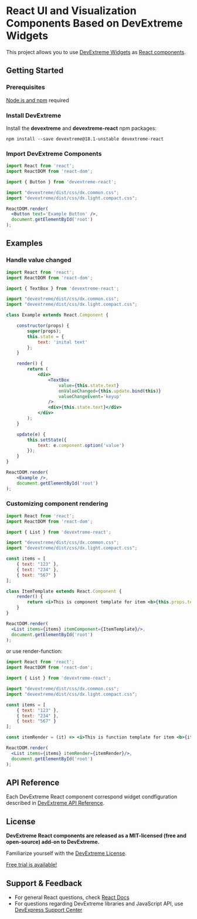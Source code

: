 # React UI and Visualization Components Based on DevExtreme Widgets #

This project allows you to use [DevExtreme Widgets](http://js.devexpress.com/Demos/WidgetsGallery/) as [React components](https://reactjs.org).


## <a name="getting-started"></a>Getting Started ##

### <a name="prerequisites"></a>Prerequisites ###
[Node.js and npm](https://docs.npmjs.com/getting-started/installing-node) required

### <a name="installation"></a>Install DevExtreme ####

Install the **devextreme** and **devextreme-react** npm packages:

```console
npm install --save devextreme@18.1-unstable devextreme-react
```
### Import DevExtreme Components  ####

```jsx
import React from 'react';
import ReactDOM from 'react-dom';

import { Button } from 'devextreme-react';

import "devextreme/dist/css/dx.common.css";
import "devextreme/dist/css/dx.light.compact.css";

ReactDOM.render(
  <Button text='Example Button' />,
  document.getElementById('root')
);
```

## <a name="examples"></a>Examples ##

### Handle value changed
```jsx
import React from 'react';
import ReactDOM from 'react-dom';

import { TextBox } from 'devextreme-react';

import "devextreme/dist/css/dx.common.css";
import "devextreme/dist/css/dx.light.compact.css";

class Example extends React.Component {

    constructor(props) {
        super(props);
        this.state = {
            text: 'inital text'
        };
    }

    render() {
        return (
            <div>
                <TextBox
                    value={this.state.text}
                    onValueChanged={this.update.bind(this)}
                    valueChangeEvent='keyup'
                />
                <div>{this.state.text}</div>
            </div>
        );
    }

    update(e) {
        this.setState({
            text: e.component.option('value')
        });
    }
}

ReactDOM.render(
    <Example />,
    document.getElementById('root')
);
```

### Customizing component rendering
```jsx
import React from 'react';
import ReactDOM from 'react-dom';

import { List } from 'devextreme-react';

import "devextreme/dist/css/dx.common.css";
import "devextreme/dist/css/dx.light.compact.css";

const items = [
    { text: "123" },
    { text: "234" },
    { text: "567" }
];

class ItemTemplate extends React.Component {
    render() {
        return <i>This is component template for item <b>{this.props.text}</b></i>;
    }
}

ReactDOM.render(
  <List items={items} itemComponent={ItemTemplate}/>,
  document.getElementById('root')
);
```
or use render-function:
```jsx
import React from 'react';
import ReactDOM from 'react-dom';

import { List } from 'devextreme-react';

import "devextreme/dist/css/dx.common.css";
import "devextreme/dist/css/dx.light.compact.css";

const items = [
    { text: "123" },
    { text: "234" },
    { text: "567" }
];

const itemRender = (it) => <i>This is function template for item <b>{it.text}</b></i>;

ReactDOM.render(
  <List items={items} itemRender={itemRender}/>,
  document.getElementById('root')
);
```

## <a name="api-reference"></a>API Reference ##

Each DevExtreme React component correspond widget condfiguration described in [DevExtreme API Reference](http://js.devexpress.com/Documentation/ApiReference/).


## <a name="license"></a>License ##

**DevExtreme React components are released as a MIT-licensed (free and open-source) add-on to DevExtreme.**

Familiarize yourself with the [DevExtreme License](https://js.devexpress.com/Licensing/).

[Free trial is available!](http://js.devexpress.com/Buy/)

## <a name="support-feedback"></a>Support & Feedback ##
* For general React questions, check [React Docs](https://reactjs.org/docs)
* For questions regarding DevExtreme libraries and JavaScript API, use [DevExpress Support Center](https://www.devexpress.com/Support/Center)